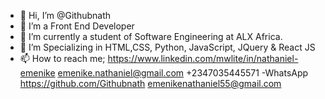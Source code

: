 - 👋 Hi, I’m @Githubnath
- 👀 I’m a Front End Developer
- 🌱 I’m currently a student of  Software Engineering at ALX Africa.
- 💞️ I’m Specializing in HTML,CSS, Python, JavaScript, JQuery & React JS 
- 📫 How to reach me; https://www.linkedin.com/mwlite/in/nathaniel-emenike
emenike.nathaniel@gmail.com
+2347035445571 -WhatsApp 
https://github.com/Githubnath
emenikenathaniel55@gmail.com

<!---
Githubnath/Githubnath is a ✨ special ✨ repository because its `README.md` (this file) appears on your GitHub profile.
You can click the Preview link to take a look at your changes.
--->

